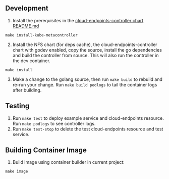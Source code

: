 ## Development

1. Install the prerequisites in the [cloud-endpoints-controller chart README.md](./charts/cloud-endpoints-controller/README.md)

```
make install-kube-metacontroller
```

2. Install the NFS chart (for deps cache), the cloud-endpoints-controller chart with godev enabled, copy the source, install the go dependencies and build the controller from source. This will also run the controller in the dev container.

```
make install
```

3. Make a change to the golang source, then run `make build` to rebuild and re-run your change. Run `make build podlogs` to tail the container logs after building.

## Testing

1. Run `make test` to deploy example service and cloud-endpoints resource. Run `make podlogs` to see controller logs.
2. Run `make test-stop` to delete the test cloud-endpoints resource and test service.

## Building Container Image

1. Build image using container builder in current project:

```
make image
```